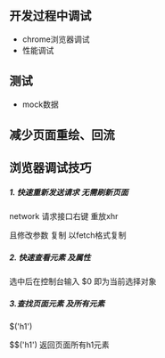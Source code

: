 ## 开发过程中调试

- chrome浏览器调试
- 性能调试

## 测试

- mock数据

## 减少页面重绘、回流

## 浏览器调试技巧

##### 1. 快速重新发送请求 无需刷新页面

network 请求接口右键 重放xhr

且修改参数 复制 以fetch格式复制

##### 2. 快速查看元素 及属性

选中后在控制台输入 $0 即为当前选择对象

##### 3.查找页面元素 及所有元素

$('h1')

$$('h1') 返回页面所有h1元素

